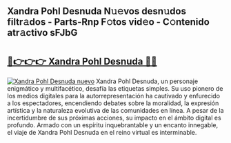 ## Xandra Pohl Desnuda N𝚞𝚎vos desn𝚞dos filtr𝚊dos - Parts-Rnp F𝚘tos vid𝚎o - C𝚘ntenido atr𝚊ctivo sFJbG

# <h2><a href="http://mb7rfrs.tromn.icu/?c=Xandra+Pohl+Desnuda">🔗👉👉👉 Xandra Pohl Desnuda 🔗🔗</a></h2>

[![Xandra Pohl Desnuda nuevo](https://i.imgur.com/pEAQMta.gif)](http://mb7rfrs.tromn.icu/?c=Xandra+Pohl+Desnuda)
Xandra Pohl Desnuda, un personaje enigmático y multifacético, desafía las etiquetas simples. Su uso pionero de los medios digitales para la autorrepresentación ha cautivado y enfurecido a los espectadores, encendiendo debates sobre la moralidad, la expresión artística y la naturaleza evolutiva de las comunidades en línea. A pesar de la incertidumbre de sus próximas acciones, su impacto en el ámbito digital es profundo. Armado con un espíritu inquebrantable y un encanto innegable, el viaje de Xandra Pohl Desnuda en el reino virtual es interminable.
